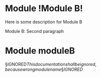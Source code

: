 # Module !Module B!
Here is some description for Module B

Module B: Second paragraph
# Module moduleB
§IGNORED$This documentation shall be ignored, because wrong module name§IGNORED$
